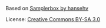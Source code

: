 Based on [Samplerbox by hansehv](https://github.com/hansehv/SamplerBox)

License: [Creative Commons BY-SA 3.0](http://creativecommons.org/licenses/by-sa/3.0/)